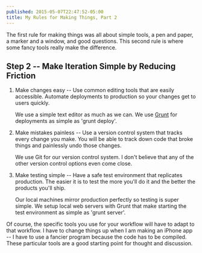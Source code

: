 ```yaml
---
published: 2015-05-07T22:47:52-05:00
title: My Rules for Making Things, Part 2
---
```

The first rule for making things was all about simple tools, a pen and paper, a marker and a window, and good questions. This second rule is where some fancy tools really make the difference.

## Step 2 -- Make Iteration Simple by Reducing Friction

1. Make changes easy -- Use common editing tools that are easily accessible. Automate deployments to production so your changes get to users quickly. 

    We use a simple text editor as much as we can. We use [Grunt](http://gruntjs.com) for deployments as simple as 'grunt deploy'.

2. Make mistakes painless -- Use a version control system that tracks every change you make. You will be able to track down code that broke things and painlessly undo those changes.

    We use Git for our version control system. I don't believe that any of the other version control options even come close.

3. Make testing simple -- Have a safe test environment that replicates production. The easier it is to test the more you'll do it and the better the products you'll ship.

    Our local machines mirror production perfectly so testing is super simple. We setup local web servers with Grunt that make starting the test environment as simple as 'grunt server'.

Of course, the specific tools you use for your workflow will have to adapt to that workflow. I have to change things up when I am making an iPhone app -- I have to use a fancier program because the code has to be compiled. These particular tools are a good starting point for thought and discussion.